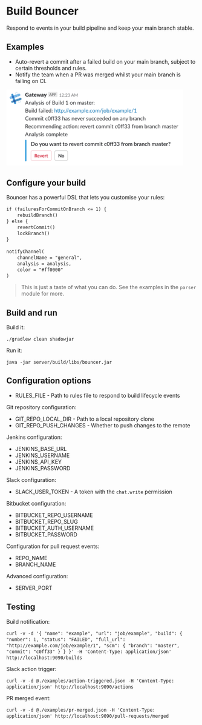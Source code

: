 Build Bouncer
=============

Respond to events in your build pipeline and keep your main branch stable.

## Examples

* Auto-revert a commit after a failed build on your main branch, subject to certain thresholds and rules. 
* Notify the team when a PR was merged whilst your main branch is failing on CI.

<img alt="Analysis recommends revert" src="https://github.com/outofcoffee/build-bouncer/raw/master/docs/img/build_analysis_revert.png" width="467">

## Configure your build

Bouncer has a powerful DSL that lets you customise your rules:

```
if (failuresForCommitOnBranch <= 1) {
    rebuildBranch()
} else {
    revertCommit()
    lockBranch()
}

notifyChannel(
    channelName = "general",
    analysis = analysis,
    color = "#ff0000"
)
```

> This is just a taste of what you can do. See the examples in the `parser` module for more.

## Build and run

Build it:

	./gradlew clean shadowjar

Run it:

	java -jar server/build/libs/bouncer.jar

## Configuration options

* RULES_FILE - Path to rules file to respond to build lifecycle events

Git repository configuration:

* GIT_REPO_LOCAL_DIR - Path to a local repository clone
* GIT_REPO_PUSH_CHANGES - Whether to push changes to the remote

Jenkins configuration:

* JENKINS_BASE_URL
* JENKINS_USERNAME
* JENKINS_API_KEY
* JENKINS_PASSWORD

Slack configuration:

* SLACK_USER_TOKEN - A token with the `chat.write` permission

Bitbucket configuration:

* BITBUCKET_REPO_USERNAME
* BITBUCKET_REPO_SLUG
* BITBUCKET_AUTH_USERNAME
* BITBUCKET_PASSWORD

Configuration for pull request events:

* REPO_NAME
* BRANCH_NAME

Advanced configuration:

* SERVER_PORT

## Testing

Build notification:

    curl -v -d '{ "name": "example", "url": "job/example", "build": { "number": 1, "status": "FAILED", "full_url": "http://example.com/job/example/1", "scm": { "branch": "master", "commit": "c0ff33" } } }' -H 'Content-Type: application/json' http://localhost:9090/builds

Slack action trigger:

    curl -v -d @./examples/action-triggered.json -H 'Content-Type: application/json' http://localhost:9090/actions

PR merged event:

    curl -v -d @./examples/pr-merged.json -H 'Content-Type: application/json' http://localhost:9090/pull-requests/merged

